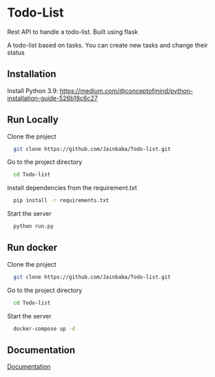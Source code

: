 
# Todo-List

Rest API to handle a todo-list. Built using flask

A todo-list based on tasks.
You can create new tasks and change their status
## Installation

Install Python 3.9: https://medium.com/@conceptofmind/python-installation-guide-526b18c6c27



## Run Locally

Clone the project

```bash
  git clone https://github.com/Jainbaba/Todo-list.git
```

Go to the project directory

```bash
  cd Todo-list
```

Install dependencies from the requirement.txt

```bash
  pip install -r requirements.txt
```

Start the server

```bash
  python run.py
```

## Run docker

Clone the project

```bash
  git clone https://github.com/Jainbaba/Todo-list.git
```

Go to the project directory

```bash
  cd Todo-list
```
Start the server

```bash
  docker-compose up -d
```

## Documentation

[Documentation](https://documenter.getpostman.com/view/14498526/2s93CExcC6)

